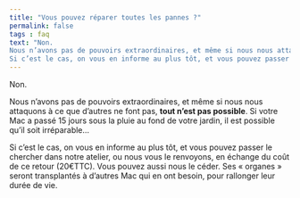 ```yaml
---
title: "Vous pouvez réparer toutes les pannes ?"
permalink: false
tags : faq
text: "Non.
Nous n’avons pas de pouvoirs extraordinaires, et même si nous nous attaquons à ce que d’autres ne font pas, tout n’est pas possible. Si votre Mac a passé 15 jours sous la pluie au fond de votre jardin, il est possible qu’il soit irréparable…
Si c’est le cas, on vous en informe au plus tôt, et vous pouvez passer le chercher dans notre atelier, ou nous vous le renvoyons, en échange du coût de ce retour (20€TTC). Vous pouvez aussi nous le céder. Ses « organes » seront transplantés à d’autres Mac qui en ont besoin, pour rallonger leur durée de vie."
---
```


Non.

Nous n’avons pas de pouvoirs extraordinaires, et même si nous nous attaquons à ce que d’autres ne font pas, **tout n’est pas possible**. Si votre Mac a passé 15 jours sous la pluie au fond de votre jardin, il est possible qu’il soit irréparable…

Si c’est le cas, on vous en informe au plus tôt, et vous pouvez passer le chercher dans notre atelier, ou nous vous le renvoyons, en échange du coût de ce retour (20€TTC). Vous pouvez aussi nous le céder. Ses « organes » seront transplantés à d’autres Mac qui en ont besoin, pour rallonger leur durée de vie.